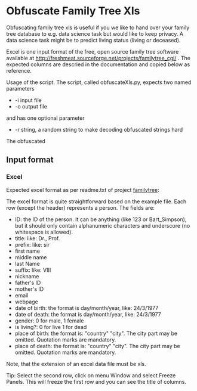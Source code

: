 # Obfuscate Family Tree Xls
Obfuscating family tree xls is useful if you we like to hand over your family tree database to e.g. data science task but would like to keep privacy. A data science task might be to predict living status (living or deceased).

Excel is one input format of the free, open source family tree software available at http://freshmeat.sourceforge.net/projects/familytree_cgi/ . The expected columns are descried in the documentation and copied below as reference.

Usage of the script.
The script, called obfuscateXls.py, expects two named parameters
   * -i input file
   * -o output file
   
and has one optional parameter
   * -r string, a random string to make decoding obfuscated strings hard
   
The obfuscated

## Input format
### Excel

Expected excel format as per readme.txt of project [familytree](http://freshmeat.sourceforge.net/projects/familytree_cgi/):

The excel format is quite straightforward based on the example file. Each row (except the header) represents a person. The fields are:
 * ID: the ID of the person. It can be anything (like 123 or Bart_Simpson), but it should only contain alphanumeric characters and underscore (no whitespace is allowed).
 * title: like: Dr., Prof.
 * prefix: like: sir
 * first name
 * middle name 
 * last Name
 * suffix: like: VIII
 * nickname
 * father's ID
 * mother's ID
 * email
 * webpage
 * date of birth: the format is day/month/year, like: 24/3/1977
 * date of death: the format is day/month/year, like: 24/3/1977
 * gender: 0 for male, 1 female
 * is living?: 0 for live 1 for dead
 * place of birth: the format is: "country" "city". The city part may be omitted. Quotation marks are mandatory.
 * place of death: the format is: "country" "city". The city part may be omitted. Quotation marks are mandatory.

Note, that the extension of an excel data file must be xls.

Tip: Select the second row, click on menu Window and select Freeze Panels.
This will freeze the first row and you can see the title of columns.
